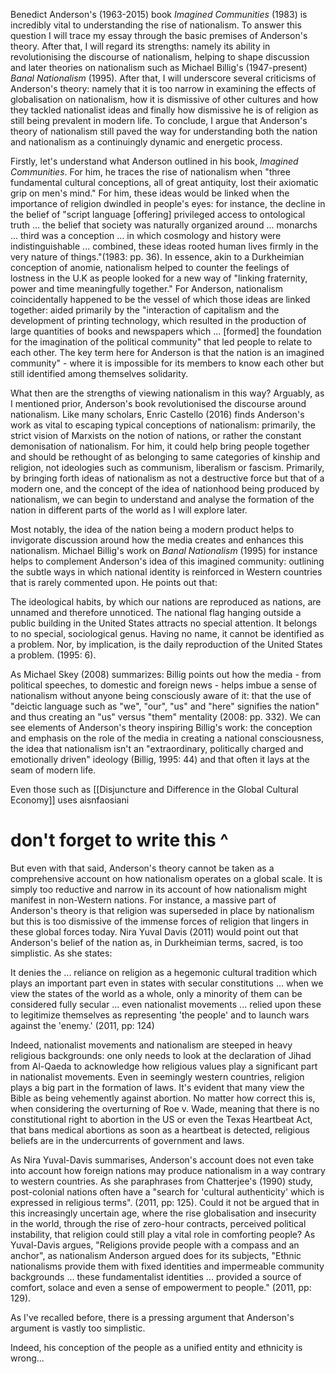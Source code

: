 Benedict Anderson's (1963-2015) book *Imagined Communities* (1983) is incredibly vital to understanding the rise of nationalism. To answer this question I will trace my essay through the basic premises of Anderson's theory. After that, I will regard its strengths: namely its ability in revolutionising the discourse of nationalism, helping to shape discussion and later theories on nationalism such as Michael Billig's (1947-present) *Banal Nationalism* (1995). After that, I will underscore several criticisms of Anderson's theory: namely that it is too narrow in examining the effects of globalisation on nationalism, how it is dismissive of other cultures and how they tackled nationalist ideas and finally how dismissive he is of religion as still being prevalent in modern life. To conclude, I argue that Anderson's theory of nationalism still paved the way for understanding both the nation and nationalism as a continuingly dynamic and energetic process.

Firstly, let's understand what Anderson outlined in his book, *Imagined Communities*. For him, he traces the rise of nationalism when "three fundamental cultural conceptions, all of great antiquity, lost their axiomatic grip on men's mind." For him, these ideas would be linked when the importance of religion dwindled in people's eyes: for instance, the decline in the belief of "script language [offering] privileged access to ontological truth ... the belief that society was naturally organized around ... monarchs ... third was a conception ... in which cosmology and history were indistinguishable ... combined, these ideas rooted human lives firmly in the very nature of things."(1983: pp. 36). In essence, akin to a Durkheimian conception of anomie, nationalism helped to counter the feelings of lostness in the U.K as people looked for a new way of "linking fraternity, power and time meaningfully together." For Anderson, nationalism coincidentally happened to be the vessel of which those ideas are linked together: aided primarily by the "interaction of capitalism and the development of printing technology, which resulted in the production of large quantities of books and newspapers which ... [formed] the foundation for the imagination of the political community" that led people to relate to each other. The key term here for Anderson is that the nation is an imagined community" - where it is impossible for its members to know each other but still identified among themselves solidarity. 

What then are the strengths of viewing nationalism in this way? Arguably, as I mentioned prior, Anderson's book revolutionised the discourse around nationalism. Like many scholars, Enric Castello (2016) finds Anderson's work as vital to escaping typical conceptions of nationalism: primarily, the strict vision of Marxists on the notion of nations, or rather the constant demonisation of nationalism. For him, it could help bring people together and should be rethought of as belonging to same categories of kinship and religion, not ideologies such as communism, liberalism or fascism. Primarily, by bringing forth ideas of nationalism as not a destructive force but that of a modern one, and the concept of the idea of nationhood being produced by nationalism, we can begin to understand and analyse the formation of the nation in different parts of the world as I will explore later. 

Most notably, the idea of the nation being a modern product helps to invigorate discussion around how the media creates and enhances this nationalism. Michael Billig's work on *Banal Nationalism* (1995) for instance helps to complement Anderson's idea of this imagined community: outlining the subtle ways in which national identity is reinforced in Western countries that is rarely commented upon. He points out that:

 The ideological habits, by which our nations are reproduced as nations, are unnamed and therefore unnoticed. The national flag hanging outside a public building in the United States attracts no special attention. It belongs to no special, sociological genus. Having no name, it cannot be identified as a problem. Nor, by implication, is the daily reproduction of the United States a problem. (1995: 6).

As Michael Skey (2008) summarizes: Billig points out how the media - from political speeches, to domestic and foreign news - helps imbue a sense of nationalism without anyone being consciously aware of it: that the use of "deictic language such as "we", "our", "us" and "here" signifies the nation" and thus creating an "us" versus "them" mentality (2008: pp. 332). We can see elements of Anderson's theory inspiring Billig's work: the conception and emphasis on the role of the media in creating a national consciousness, the idea that nationalism isn't an "extraordinary, politically charged and emotionally driven" ideology (Billig, 1995: 44) and that often it lays at the seam of modern life.

Even those such as [[Disjuncture and Difference in the Global Cultural Economy]] uses aisnfaosiani

# don't forget to write this ^

But even with that said, Anderson's theory cannot be taken as a comprehensive account on how nationalism operates on a global scale. It is simply too reductive and narrow in its account of how nationalism might manifest in non-Western nations. For instance, a massive part of Anderson's theory is that religion was superseded in place by nationalism but this is too dismissive of the immense forces of religion that lingers in these global forces today. Nira Yuval Davis (2011) would point out that Anderson's belief of the nation as, in Durkheimian terms, sacred, is too simplistic. As she states:

 It denies the ... reliance on religion as a hegemonic cultural tradition which plays an important part even in states with secular constitutions ... when we view the states of the world as a whole, only a minority of them can be considered fully secular ... even nationalist movements ... relied upon these to legitimize themselves as representing 'the people' and to launch wars against the 'enemy.' (2011, pp: 124)

Indeed, nationalist movements and nationalism are steeped in heavy religious backgrounds: one only needs to look at the declaration of Jihad from Al-Qaeda to acknowledge how religious values play a significant part in nationalist movements. Even in seemingly western countries, religion plays a big part in the formation of laws. It's evident that many view the Bible as being vehemently against abortion. No matter how correct this is, when considering the overturning of Roe v. Wade, meaning that there is no constitutional right to abortion in the US or even the Texas Heartbeat Act, that bans medical abortions as soon as a heartbeat is detected, religious beliefs are in the undercurrents of government and laws.

As Nira Yuval-Davis summarises, Anderson's account does not even take into account how foreign nations may produce nationalism in a way contrary to western countries. As she paraphrases from Chatterjee's (1990) study, post-colonial nations often have a "search for 'cultural authenticity' which is expressed in religious terms". (2011, pp: 125). Could it not be argued that in this increasingly uncertain age, where the rise globalisation and insecurity in the world, through the rise of zero-hour contracts, perceived political instability, that religion could still play a vital role in comforting people? As Yuval-Davis argues, "Religions provide people with a compass and an anchor", as nationalism Anderson argued does for its subjects, "Ethnic nationalisms provide them with fixed identities and impermeable community backgrounds ... these fundamentalist identities ... provided a source of comfort, solace and even a sense of empowerment to people." (2011, pp: 129). 

As I've recalled before, there is a pressing argument that Anderson's argument is vastly too simplistic. 

Indeed, his conception of the people as a unified entity and ethnicity is wrong...

